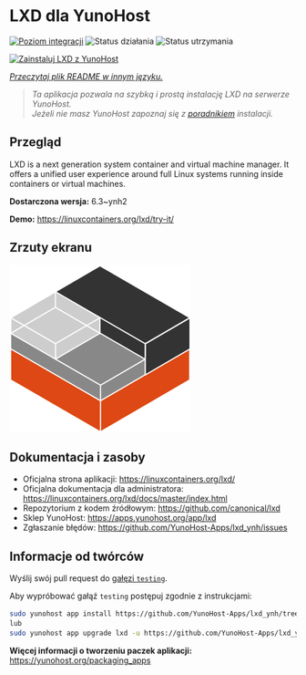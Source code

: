 <!--
To README zostało automatycznie wygenerowane przez <https://github.com/YunoHost/apps/tree/master/tools/readme_generator>
Nie powinno być ono edytowane ręcznie.
-->

# LXD dla YunoHost

[![Poziom integracji](https://apps.yunohost.org/badge/integration/lxd)](https://ci-apps.yunohost.org/ci/apps/lxd/)
![Status działania](https://apps.yunohost.org/badge/state/lxd)
![Status utrzymania](https://apps.yunohost.org/badge/maintained/lxd)

[![Zainstaluj LXD z YunoHost](https://install-app.yunohost.org/install-with-yunohost.svg)](https://install-app.yunohost.org/?app=lxd)

*[Przeczytaj plik README w innym języku.](./ALL_README.md)*

> *Ta aplikacja pozwala na szybką i prostą instalację LXD na serwerze YunoHost.*  
> *Jeżeli nie masz YunoHost zapoznaj się z [poradnikiem](https://yunohost.org/install) instalacji.*

## Przegląd

LXD is a next generation system container and virtual machine manager. It offers a unified user experience around full Linux systems running inside containers or virtual machines.


**Dostarczona wersja:** 6.3~ynh2

**Demo:** <https://linuxcontainers.org/lxd/try-it/>

## Zrzuty ekranu

![Zrzut ekranu z LXD](./doc/screenshots/LXD-logo.png)

## Dokumentacja i zasoby

- Oficjalna strona aplikacji: <https://linuxcontainers.org/lxd/>
- Oficjalna dokumentacja dla administratora: <https://linuxcontainers.org/lxd/docs/master/index.html>
- Repozytorium z kodem źródłowym: <https://github.com/canonical/lxd>
- Sklep YunoHost: <https://apps.yunohost.org/app/lxd>
- Zgłaszanie błędów: <https://github.com/YunoHost-Apps/lxd_ynh/issues>

## Informacje od twórców

Wyślij swój pull request do [gałęzi `testing`](https://github.com/YunoHost-Apps/lxd_ynh/tree/testing).

Aby wypróbować gałąź `testing` postępuj zgodnie z instrukcjami:

```bash
sudo yunohost app install https://github.com/YunoHost-Apps/lxd_ynh/tree/testing --debug
lub
sudo yunohost app upgrade lxd -u https://github.com/YunoHost-Apps/lxd_ynh/tree/testing --debug
```

**Więcej informacji o tworzeniu paczek aplikacji:** <https://yunohost.org/packaging_apps>
